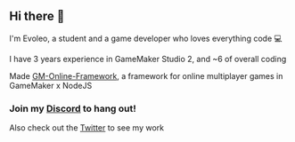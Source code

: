 ## Hi there 👋

I'm Evoleo, a student and a game developer who loves everything code 💻

I have 3 years experience in GameMaker Studio 2, and ~6 of overall coding

Made [GM-Online-Framework](https://github.com/evolutionleo/GM-Online-Framework), a framework for online multiplayer games in GameMaker x NodeJS


### Join my [Discord](https://discord.gg/WRsgumM2T6) to hang out!

Also check out the [Twitter](https://twitter.com/EvoleoDev) to see my work

<!--
**evolutionleo/evolutionleo** is a ✨ _special_ ✨ repository because its `README.md` (this file) appears on your GitHub profile.

Here are some ideas to get you started:

- 🔭 I’m currently working on ...
- 🌱 I’m currently learning ...
- 👯 I’m looking to collaborate on ...
- 🤔 I’m looking for help with ...
- 💬 Ask me about ...
- 📫 How to reach me: ...
- 😄 Pronouns: ...
- ⚡ Fun fact: ...
-->
